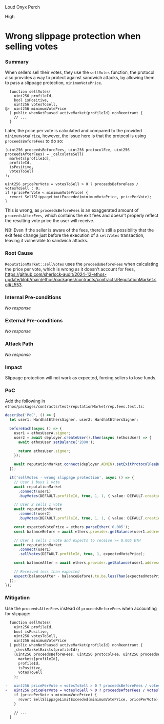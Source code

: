 Loud Onyx Perch

High

# Wrong slippage protection when selling votes

### Summary

When sellers sell their votes, they use the `sellVotes` function, the protocol also provides a way to protect against sandwich attacks, by allowing them to pass a slippage protection, `minimumVotePrice`.
```solidity
  function sellVotes(
    uint256 profileId,
    bool isPositive,
    uint256 votesToSell,
@>  uint256 minimumVotePrice
  ) public whenNotPaused activeMarket(profileId) nonReentrant {
    // ...
  }
```

Later, the price per vote is calculated and compared to the provided `minimumVotePrice`, however, the issue here is that the protocol is using `proceedsBeforeFees` to do so:
```solidity
(uint256 proceedsBeforeFees, uint256 protocolFee, uint256 proceedsAfterFees) = _calculateSell(
  markets[profileId],
  profileId,
  isPositive,
  votesToSell
);

uint256 pricePerVote = votesToSell > 0 ? proceedsBeforeFees / votesToSell : 0;
if (pricePerVote < minimumVotePrice) {
  revert SellSlippageLimitExceeded(minimumVotePrice, pricePerVote);
}
```
This is wrong, as `proceedsBeforeFees` is an exaggerated amount of `proceedsAfterFees`, which contains the exit fees and doesn't properly reflect the resulting vote price the user will receive.

NB:
Even if the seller is aware of the fees, there's still a possibility that the exit fees change just before the execution of a `sellVotes` transaction, leaving it vulnerable to sandwich attacks.


### Root Cause

`ReputationMarket::sellVotes` uses the `proceedsBeforeFees` when calculating the price per vote, which is wrong as it doesn't account for fees, https://github.com/sherlock-audit/2024-12-ethos-update/blob/main/ethos/packages/contracts/contracts/ReputationMarket.sol#L553.

### Internal Pre-conditions

_No response_

### External Pre-conditions

_No response_

### Attack Path

_No response_

### Impact

Slippage protection will not work as expected, forcing sellers to lose funds.

### PoC

Add the following in `ethos/packages/contracts/test/reputationMarket/rep.fees.test.ts`:
```typescript
describe('PoC', () => {
  let user1: HardhatEthersSigner, user2: HardhatEthersSigner;

  beforeEach(async () => {
    user1 = ethosUserA.signer;
    user2 = await deployer.createUser().then(async (ethosUser) => {
      await ethosUser.setBalance('2000');

      return ethosUser.signer;
    });

    await reputationMarket.connect(deployer.ADMIN).setExitProtocolFeeBasisPoints(5_00);
  });

  it('sellVotes - wrong slippage protection', async () => {
    // User 1 buys 1 vote
    await reputationMarket
      .connect(user1)
      .buyVotes(DEFAULT.profileId, true, 1, 1, { value: DEFAULT.creationCost });

    // User 2 sells 1 vote
    await reputationMarket
      .connect(user2)
      .buyVotes(DEFAULT.profileId, true, 1, 1, { value: DEFAULT.creationCost });

    const expectedVotePrice = ethers.parseEther('0.005');
    const balanceBefore = await ethers.provider.getBalance(user1.address);

    // User 1 sells 1 vote and expects to receive >= 0.005 ETH
    await reputationMarket
      .connect(user1)
      .sellVotes(DEFAULT.profileId, true, 1, expectedVotePrice);

    const balanceAfter = await ethers.provider.getBalance(user1.address);

    // Received less than expected
    expect(balanceAfter - balanceBefore).to.be.lessThan(expectedVotePrice);
  });
});
```

### Mitigation

Use the `proceedsAfterFees` instead of `proceedsBeforeFees` when accounting for slippage:
```diff
  function sellVotes(
    uint256 profileId,
    bool isPositive,
    uint256 votesToSell,
    uint256 minimumVotePrice
  ) public whenNotPaused activeMarket(profileId) nonReentrant {
    _checkMarketExists(profileId);
    (uint256 proceedsBeforeFees, uint256 protocolFee, uint256 proceedsAfterFees) = _calculateSell(
      markets[profileId],
      profileId,
      isPositive,
      votesToSell
    );

-   uint256 pricePerVote = votesToSell > 0 ? proceedsBeforeFees / votesToSell : 0;
+   uint256 pricePerVote = votesToSell > 0 ? proceedsAfterFees / votesToSell : 0;
    if (pricePerVote < minimumVotePrice) {
      revert SellSlippageLimitExceeded(minimumVotePrice, pricePerVote);
    }

    // ...
  }
```